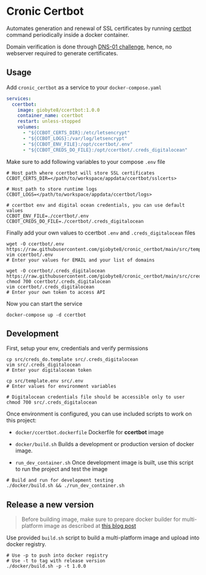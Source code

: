 # Cronic Certbot

Automates generation and renewal of SSL certificates by running [certbot](https://eff-certbot.readthedocs.io/en/latest/using.html) command periodically inside a docker container.

Domain verification is done through [DNS-01 challenge](https://eff-certbot.readthedocs.io/en/stable/using.html#dns-plugins), hence, no webserver required to generate certificates.

## Usage

Add `cronic_certbot` as a service to your `docker-compose.yaml`

```yaml
services:
  ccertbot:
    image: giobyte8/ccertbot:1.0.0
    container_name: ccertbot
    restart: unless-stopped
    volumes:
      - "${CCBOT_CERTS_DIR}:/etc/letsencrypt"
      - "${CCBOT_LOGS}:/var/log/letsencrypt"
      - "${CCBOT_ENV_FILE}:/opt/ccertbot/.env"
      - "${CCBOT_CREDS_DO_FILE}:/opt/ccertbot/.creds_digitalocean"
```

Make sure to add following variables to your compose `.env` file

```shell
# Host path where ccertbot will store SSL certificates
CCBOT_CERTS_DIR=</path/to/workspace/appdata/ccertbot/sslcerts>

# Host path to store runtime logs
CCBOT_LOGS=</path/to/workspace/appdata/ccertbot/logs>

# ccertbot env and digital ocean credentials, you can use default values
CCBOT_ENV_FILE=./ccertbot/.env
CCBOT_CREDS_DO_FILE=./ccertbot/.creds_digitalocean
```

Finally add your own values to ccertbot  `.env` and `.creds_digitalocean` files

```shell
wget -O ccertbot/.env https://raw.githubusercontent.com/giobyte8/cronic_certbot/main/src/template.env
vim ccertbot/.env
# Enter your values for EMAIL and your list of domains

wget -O ccertbot/.creds_digitalocean https://raw.githubusercontent.com/giobyte8/cronic_certbot/main/src/creds_do.template
chmod 700 ccertbot/.creds_digitalocean
vim ccertbot/.creds_digitalocean
# Enter your own token to access API
```

Now you can start the service

```shell
docker-compose up -d ccertbot
```

## Development

First, setup your env, credentials and verify permissions
```shell
cp src/creds_do.template src/.creds_digitalocean
vim src/.creds_digitalocean
# Enter your digitalocean token

cp src/template.env src/.env
# Enter values for environment variables

# Digitalocean credentials file should be accessible only to user
chmod 700 src/.creds_digitalocean
```

Once environment is configured, you can use included scripts to work on this project:

- `docker/ccertbot.dockerfile` Dockerfile for **ccertbot** image

- `docker/build.sh` Builds a development or production version of docker image.
- `run_dev_container.sh` Once development image is built, use this script to run the project and test the image

```shell
# Build and run for development testing
./docker/build.sh && ./run_dev_container.sh
```

## Release a new version

> Before building image, make sure to prepare docker builder for multi-platform image as described at [this blog post](https://giovanniaguirre.me/blog/docker_build_multiarch/)

Use provided `build.sh` script to build a multi-platform image and upload into docker registry.

```shell
# Use -p to push into docker registry
# Use -t to tag with release version
./docker/build.sh -p -t 1.0.0
```

